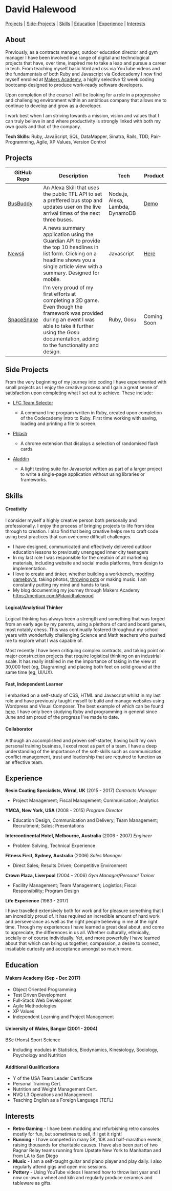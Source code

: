 # David Halewood

[Projects](#projects) | [Side-Projects](#side-projects) | [Skills](#skills) | [Education](#education) | [Experience](#experience) | [Interests](#interests)

## About

Previously, as a contracts manager, outdoor education director and gym manager I have been involved in a range of digital and technological projects that have, over time, inspired me to take a leap and pursue a career in tech. From teaching myself basic html and css via YouTube videos and the fundamentals of both Ruby and Javascript via Codecademy I now find myself enrolled at [Makers Academy](http://www.makersacademy.com/), a highly selective 12 week coding bootcamp designed to produce work-ready software developers.

Upon completion of the course I will be looking for a role in a progressive and challenging environment within an ambitious company that allows me to continue to develop and grow as a developer.

I work best when I am striving towards a mission, vision and values that I can truly believe in and where productivity is strongly linked with both my own goals and that of the company.

__Tech Skills__: Ruby, JavaScript, SQL, DataMapper, Sinatra, Rails, TDD, Pair-Programming, Agile, XP Values, Version Control

## Projects

| GitHub Repo | Description | Tech | Product
| ----------- | ----------- | ---- | ----
| [BusBuddy](https://github.com/haletothewood/BusBuddy) | An Alexa Skill that uses the public TFL API to set a preffered bus stop and updates user on the live arrival times of the next three buses. | Node.js, Alexa, Lambda, DynamoDB | [Demo](https://www.youtube.com/watch?v=lbkjaF0eito)
| [Newsli](https://github.com/haletothewood/Newsli) | A news summary application using the Guardian API to provide the top 10 headlines in list form. Clicking on a headline shows you a single article view with a summary. Designed for mobile. | Javascript | [Here](http://newsli-app.herokuapp.com/home.html)
| [SpaceSnake](https://github.com/haletothewood/SpaceSnake) | I'm very proud of my first efforts at completing a 2D game. Even though the framework was provided during an event I was able to take it further using the Gosu documentation, adding to the functionality and design. | Ruby, Gosu | Coming Soon

## Side Projects

From the very beginning of my journey into coding I have experimented with small projects as I enjoy the creative process and I gain a great sense of satisfaction upon completing what I set out to achieve. These include:

- [LFC Team Selector](https://github.com/haletothewood/LFCTeamSelector)
  - A command line program written in Ruby, created upon completion of the Codecademy intro to Ruby. First time working with saving, loading and printing a file to screen.

- [Phlash](https://github.com/haletothewood/Phlash)
  - A chrome extension that displays a selection of randomised flash cards

- [Aladdin](https://github.com/haletothewood/Aladdin)
  - A light testing suite for Javascript written as part of a larger project to write a single-page application without using libraries or frameworks.

## Skills

#### Creativity

I consider myself a highly creative person both personally and professionally. I enjoy the process of bringing projects to life from idea through to creation. I also find that being creative helps me to craft code using best practices that can overcome difficult challenges.

- I have designed, communicated and effectively delivered outdoor education lessons to previously unengaged inner city teenagers
- In my last role I was responsible for the creation of all marketing materials, including website and social media platforms, from design to implementation.
- I love to create and tinker, whether building a workbench, [modding gameboy's](https://twitter.com/halewood_retro/status/688712166480949249), taking photos, [throwing pots](https://twitter.com/halewood_retro/status/722414241068748800) or making music. I am constantly putting my mind and hands to task.
- My blog documenting my journey through Makers Academy https://medium.com/@davidhalewood

#### Logical/Analytical Thinker

Logical thinking has always been a strength and something that was forged from an early age by my parents, using a plethora of card and board games, most notably chess. This was continually fostered throughout my school years with wonderfully challenging Science and Math teachers who pushed me to explore what I was capable of.

Most recently I have been critiquing complex contracts, and taking point on major construction projects that require logistical thinking on an industrial scale. It has really instilled in me the importance of taking in the view at 30,000 feet (eg, Diagraming) and placing both feet on solid ground at the same time (eg, UI/UX).

#### Fast, Independent Learner

I embarked on a self-study of CSS, HTML and Javascript whilst in my last role and have previously taught myself to build and manage websites using Wordpress and Visual Composer. The best example of which can be found [here](http://www.resincoatingspecialists.com). I have only been studying Ruby and programming in general since June and am proud of the progress I've made to date.

#### Collaborator
Although an accomplished and proven self-starter, having built my own personal training business, I excel most as part of a team. I have a deep understanding of the importance of the soft-skills such as communication, conflict management, trust and leadership that are required to function as an effective team.

## Experience

**Resin Coating Specialists, Wirral, UK** (2015 - 2017)
*Contracts Manager*
- Project Management; Fiscal Management; Communication; Analytics

**YMCA, New York, USA** (2008 - 2015)
*Program Director*
- Education Design, Communication and Delivery; Team Management; Recruitment; Sales; Presentations

**Intercontinental Hotel, Melbourne, Australia** (2006 - 2007)
*Engineer*
- Problem Solving, Technical Experience

**Fitness First, Sydney, Australia** (2006)
*Sales Manager*
- Direct Sales; Results Driven; Competitive Environment

**Crown Plaza, Liverpool** (2004 - 2006)
*Gym Manager/Personal Trainer*
- Facility Management; Team Management; Logistics; Fiscal Responsibility; Program Design

**Life Experience** (1983 - 2017)  

I have travelled extensively both for work and for pleasure something that I am incredibly proud of. It has required an incredible amount of hard work and perseverance as well as the right people believing in me at the right time. Through my experiences I have learned a great deal about, and come to appreciate, the differences in us all. Whether culturally, ethnically, socially or of course individually. Yet, and more powerfully I have learned about that which can bring us together; compassion, a desire to connect, insatiable curiosity and acceptance amongst so much more.

## Education

#### Makers Academy (Sep - Dec 2017)

- Object Oriented Programming
- Test Driven Development
- Full-Stack Web Developmet
- Agile Methodologies
- XP Values
- Independent Learning and Project Management

#### University of Wales, Bangor (2001 - 2004)

BSc (Hons) Sport Science
- Including modules in Statistics, Biodynamics, Kinesiology, Sociology, Psychology and Nutrition

#### Additional Qualifications
- Y of the USA Team Leader Certificate
- Personal Training Cert.
- Nutrition and Weight Management Cert.
- NVQ L3 Operations and Management
- Teaching English as a Foreign Language (TEFL)

## Interests

- __Retro Gaming__ - I have been modding and refurbishing retro consoles mostly for fun, but sometimes to sell, if I get it right!
- __Running__ - I have competed in many 5K, 10K and half-marathon events, raising thousands for charitable causes. I have also been part of two Ragnar Relay teams running from Upstate New York to Manhattan and from LA to San Diego
- __Music__ - I am a self-taught guitar and piano player and play daily. I also regularly attend gigs and open mic sessions.
- __Pottery__ - Using YouTube videos I learned how to throw last year and I now co-own a wheel and kiln and regularly produce ceramics and tableware as gifts.
